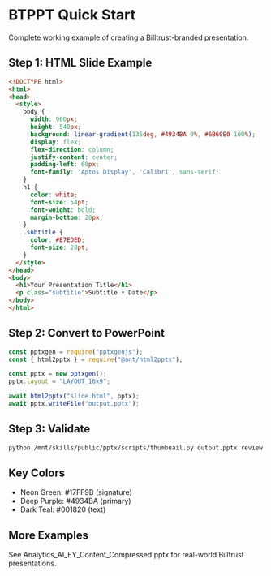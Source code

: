 # BTPPT Quick Start

Complete working example of creating a Billtrust-branded presentation.

## Step 1: HTML Slide Example

```html
<!DOCTYPE html>
<html>
<head>
  <style>
    body {
      width: 960px;
      height: 540px;
      background: linear-gradient(135deg, #4934BA 0%, #6B60E0 100%);
      display: flex;
      flex-direction: column;
      justify-content: center;
      padding-left: 60px;
      font-family: 'Aptos Display', 'Calibri', sans-serif;
    }
    h1 {
      color: white;
      font-size: 54pt;
      font-weight: bold;
      margin-bottom: 20px;
    }
    .subtitle {
      color: #E7EDED;
      font-size: 20pt;
    }
  </style>
</head>
<body>
  <h1>Your Presentation Title</h1>
  <p class="subtitle">Subtitle • Date</p>
</body>
</html>
```

## Step 2: Convert to PowerPoint

```javascript
const pptxgen = require("pptxgenjs");
const { html2pptx } = require("@ant/html2pptx");

const pptx = new pptxgen();
pptx.layout = "LAYOUT_16x9";

await html2pptx("slide.html", pptx);
await pptx.writeFile("output.pptx");
```

## Step 3: Validate

```bash
python /mnt/skills/public/pptx/scripts/thumbnail.py output.pptx review --cols 4
```

## Key Colors

- Neon Green: #17FF9B (signature)
- Deep Purple: #4934BA (primary)
- Dark Teal: #001820 (text)

## More Examples

See Analytics_AI_EY_Content_Compressed.pptx for real-world Billtrust presentations.
